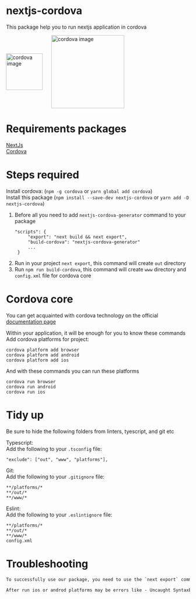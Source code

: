 # nextjs-cordova
This package help you to run nextjs application in cordova

<div style="display: flex; align-items: center">
    <img style="margin-right: 24px;" src="https://cordova.apache.org/static/img/cordova_bot.png" width="100" title="cordova image"> 
    <img src="https://seeklogo.com/images/N/next-js-logo-7929BCD36F-seeklogo.com.png" width="200" title="cordova image">
</div>

# Requirements packages

[NextJs](https://www.npmjs.com/package/next)  
[Cordova](https://www.npmjs.com/package/cordova)

# Steps required
Install cordova: (`npm -g cordova` or `yarn global add cordova`)  
Install this package (`npm install --save-dev nextjs-cordova` or `yarn add -D nextjs-cordova`)  

1. Before all you need to add `nextjs-cordova-generator` command to your package
    ```
    "scripts": {
         "export": "next build && next export",
         "build-cordova": "nextjs-cordova-generator"
         ...
     }
    ```
2. Run in your project `next export`, this command will create `out` directory
3. Run `npm run build-cordova`, this command will create `www` directory and `config.xml` file for cordova core

# Cordova core
You can get acquainted with cordova technology on the official [documentation page](https://cordova.apache.org/docs/en/latest/)

Within your application, it will be enough for you to know these commands
Add cordova platforms for project:

`cordova platform add browser`  
`cordova platform add android`  
`cordova platform add ios`

And with these commands you can run these platforms

`cordova run browser`  
`cordova run android`  
`cordova run ios`

# Tidy up
Be sure to hide the following folders from linters, tyescript, and git etc

Typescript:  
Add the following to your `.tsconfig` file:
```
"exclude": ["out", "www", "platforms"],
```
Git:  
Add the following to your `.gitignore` file:
```
**/platforms/*
**/out/*
**/www/*
```

Eslint:  
Add the following to your `.eslintignore` file:
```
**/platforms/*
**/out/*
**/www/*
config.xml
```

# Troubleshooting

```diff
To successfully use our package, you need to use the `next export` command, this command adds some restrictions in the form of a ban on the use of `getServerSideProps` methods, you can read [referer NextJS docs](https://nextjs.org/docs/messages/gssp-export)

After run ios or androd platforms may be errors like - Uncaught SyntaxError: Unexpected token ?
```
